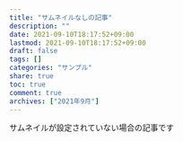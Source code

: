 ```yaml
---
title: "サムネイルなしの記事"
description: ""
date: 2021-09-10T18:17:52+09:00
lastmod: 2021-09-10T18:17:52+09:00
draft: false
tags: []
categories: "サンプル"
share: true
toc: true
comment: true
archives: ["2021年9月"]
---
```


サムネイルが設定されていない場合の記事です
